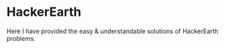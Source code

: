 # HackerEarth
Here I have provided the easy &amp; understandable solutions of HackerEarth problems.
